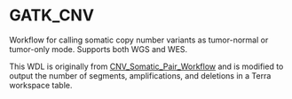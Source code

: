 # GATK_CNV
Workflow for calling somatic copy number variants as tumor-normal or tumor-only mode. Supports both WGS and WES.

This WDL is originally from [CNV_Somatic_Pair_Workflow](https://dockstore.org/workflows/github.com/broadinstitute/gatk/cnv_somatic_pair_workflow:4.2.0.0?tab=files) and 
is modified to output the number of segments, amplifications, and deletions in a Terra workspace table.


